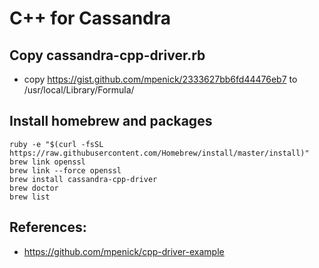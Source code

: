 C++ for Cassandra
=================

## Copy cassandra-cpp-driver.rb
* copy https://gist.github.com/mpenick/2333627bb6fd44476eb7 to /usr/local/Library/Formula/


## Install homebrew and packages

```
ruby -e "$(curl -fsSL https://raw.githubusercontent.com/Homebrew/install/master/install)"
brew link openssl
brew link --force openssl
brew install cassandra-cpp-driver
brew doctor
brew list
```

## References:

* https://github.com/mpenick/cpp-driver-example


